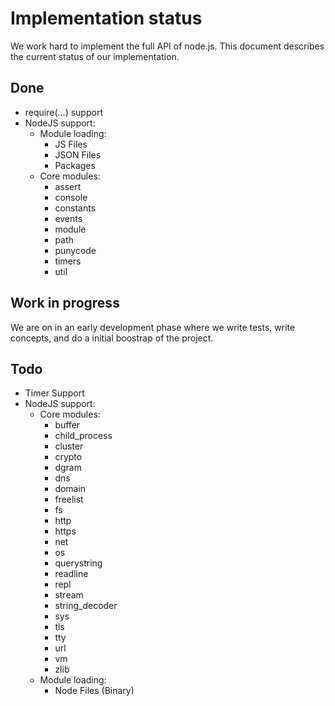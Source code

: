 # Implementation status

We work hard to implement the full API of node.js. This document
describes the current status of our implementation.

## Done

* require(...) support
* NodeJS support:
  * Module loading:
    * JS Files
    * JSON Files
    * Packages
  * Core modules:
    * assert
    * console
    * constants
    * events
    * module
    * path
    * punycode
    * timers
    * util

## Work in progress

We are on in an early development phase where we write
tests, write concepts, and do a initial boostrap of the project.

## Todo

* Timer Support
* NodeJS support:
  * Core modules:
    * buffer
    * child_process
    * cluster
    * crypto
    * dgram
    * dns
    * domain
    * freelist
    * fs
    * http
    * https
    * net
    * os
    * querystring
    * readline
    * repl
    * stream
    * string_decoder
    * sys
    * tls
    * tty
    * url
    * vm
    * zlib
  * Module loading:
    * Node Files (Binary)

